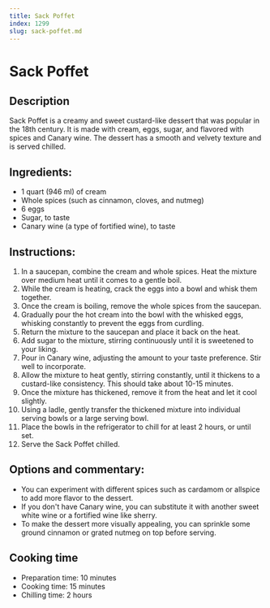 ```yaml
---
title: Sack Poffet
index: 1299
slug: sack-poffet.md
---
```


# Sack Poffet

## Description
Sack Poffet is a creamy and sweet custard-like dessert that was popular in the 18th century. It is made with cream, eggs, sugar, and flavored with spices and Canary wine. The dessert has a smooth and velvety texture and is served chilled.

## Ingredients:
- 1 quart (946 ml) of cream
- Whole spices (such as cinnamon, cloves, and nutmeg)
- 6 eggs
- Sugar, to taste
- Canary wine (a type of fortified wine), to taste

## Instructions:
1. In a saucepan, combine the cream and whole spices. Heat the mixture over medium heat until it comes to a gentle boil. 
2. While the cream is heating, crack the eggs into a bowl and whisk them together.
3. Once the cream is boiling, remove the whole spices from the saucepan.
4. Gradually pour the hot cream into the bowl with the whisked eggs, whisking constantly to prevent the eggs from curdling.
5. Return the mixture to the saucepan and place it back on the heat.
6. Add sugar to the mixture, stirring continuously until it is sweetened to your liking.
7. Pour in Canary wine, adjusting the amount to your taste preference. Stir well to incorporate.
8. Allow the mixture to heat gently, stirring constantly, until it thickens to a custard-like consistency. This should take about 10-15 minutes.
9. Once the mixture has thickened, remove it from the heat and let it cool slightly.
10. Using a ladle, gently transfer the thickened mixture into individual serving bowls or a large serving bowl.
11. Place the bowls in the refrigerator to chill for at least 2 hours, or until set.
12. Serve the Sack Poffet chilled.

## Options and commentary:
- You can experiment with different spices such as cardamom or allspice to add more flavor to the dessert.
- If you don't have Canary wine, you can substitute it with another sweet white wine or a fortified wine like sherry.
- To make the dessert more visually appealing, you can sprinkle some ground cinnamon or grated nutmeg on top before serving.

## Cooking time
- Preparation time: 10 minutes
- Cooking time: 15 minutes
- Chilling time: 2 hours